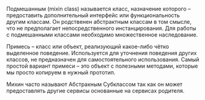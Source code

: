 Подмешанным (mixin class) называется класс, назначение которого – предоставить дополнительный интерфейс или функциональность другим классам. Он родственен абстрактным классам в том смысле, что не предполагает непосредственного инстанцирования. Для работы с подмешанными классами необходимо множественное наследование.

Примесь – класс или объект, реализующий какое-либо чётко выделенное поведение. Используется для уточнения поведения других классов, не предназначен для самостоятельного использования. Самый простой вариант примеси – это объект с полезными методами, которые мы просто копируем в нужный прототип.

Михин часто называют Абстракным Субклассом так как он может предоставлять другие сервисы основанные на сервисах родителя.
